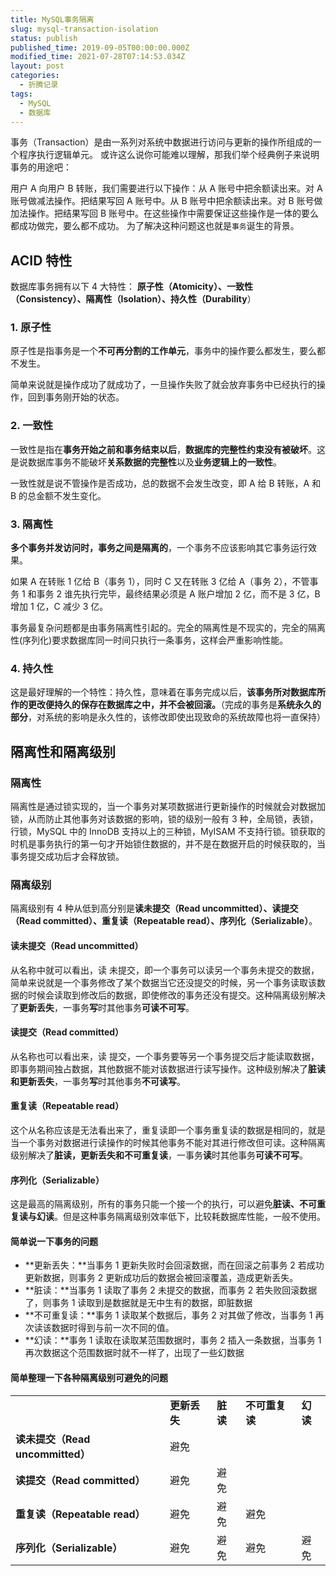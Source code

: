 ```yaml
---
title: MySQL事务隔离
slug: mysql-transaction-isolation
status: publish
published_time: 2019-09-05T00:00:00.000Z
modified_time: 2021-07-28T07:14:53.034Z
layout: post
categories:
  - 折腾记录
tags:
  - MySQL
  - 数据库
---
```


事务（Transaction）是由一系列对系统中数据进行访问与更新的操作所组成的一个程序执行逻辑单元。 或许这么说你可能难以理解，那我们举个经典例子来说明事务的用途吧：

用户 A 向用户 B 转账，我们需要进行以下操作：从 A 账号中把余额读出来。对 A 账号做减法操作。把结果写回 A 账号中。从 B 账号中把余额读出来。对 B 账号做加法操作。把结果写回 B 账号中。在这些操作中需要保证这些操作是一体的要么都成功做完，要么都不成功。 为了解决这种问题这也就是`事务`诞生的背景。

## **ACID 特性**

数据库事务拥有以下 4 大特性： **原子性（Atomicity）、一致性（Consistency）、隔离性（Isolation）、持久性（Durability**）

### **1\. 原子性**

原子性是指事务是一个**不可再分割的工作单元**，事务中的操作要么都发生，要么都不发生。

简单来说就是操作成功了就成功了，一旦操作失败了就会放弃事务中已经执行的操作，回到事务刚开始的状态。

### **2\. 一致性**

一致性是指在**事务开始之前和事务结束以后**，**数据库的完整性约束没有被破坏**。这是说数据库事务不能破坏**关系数据的完整性**以及**业务逻辑上的一致性**。

一致性就是说不管操作是否成功，总的数据不会发生改变，即 A 给 B 转账，A 和 B 的总金额不发生变化。

### **3\. 隔离性**

**多个事务并发访问时，事务之间是隔离的**，一个事务不应该影响其它事务运行效果。

如果 A 在转账 1 亿给 B（事务 1），同时 C 又在转账 3 亿给 A（事务 2），不管事务 1 和事务 2 谁先执行完毕，最终结果必须是 A 账户增加 2 亿，而不是 3 亿，B 增加 1 亿，C 减少 3 亿。

事务最复杂问题都是由事务隔离性引起的。完全的隔离性是不现实的，完全的隔离性(序列化)要求数据库同一时间只执行一条事务，这样会严重影响性能。

### **4\. 持久性**

这是最好理解的一个特性：持久性，意味着在事务完成以后，**该事务所对数据库所作的更改便持久的保存在数据库之中，并不会被回滚。**（完成的事务是**系统永久的部分**，对系统的影响是永久性的，该修改即使出现致命的系统故障也将一直保持）

## 隔离性和隔离级别

### 隔离性

隔离性是通过锁实现的，当一个事务对某项数据进行更新操作的时候就会对数据加锁，从而防止其他事务对该数据的影响，锁的级别一般有 3 种，全局锁，表锁，行锁，MySQL 中的 InnoDB 支持以上的三种锁，MyISAM 不支持行锁。锁获取的时机是事务执行的第一句才开始锁住数据的，并不是在数据开启的时候获取的，当事务提交成功后才会释放锁。

### 隔离级别

隔离级别有 4 种从低到高分别是**读未提交（Read uncommitted）、读提交（Read committed）、重复读（Repeatable read）、序列化（Serializable）**。

#### **读未提交（Read uncommitted）**

从名称中就可以看出，读 未提交，即一个事务可以读另一个事务未提交的数据，简单来说就是一个事务修改了某个数据当它还没提交的时候，另一个事务读取该数据的时候会读取到修改后的数据，即使修改的事务还没有提交。这种隔离级别解决了**更新丢失**，一事务**写**时其他事务**可读不可写**。

#### **读提交（Read committed）**

从名称也可以看出来，读 提交，一个事务要等另一个事务提交后才能读取数据，即事务期间独占数据，其他数据不能对该数据进行读写操作。这种级别解决了**脏读和更新丢失**，一事务**写**时其他事务**不可读写**。

#### **重复读（Repeatable read）**

这个从名称应该是无法看出来了，重复读即一个事务重复读的数据是相同的，就是当一个事务对数据进行读操作的时候其他事务不能对其进行修改但可读。这种隔离级别解决了**脏读，更新丢失和不可重复读**，一事务**读**时其他事务**可读不可写**。

#### **序列化（Serializable）**

这是最高的隔离级别，所有的事务只能一个接一个的执行，可以避免**脏读、不可重复读与幻读**。但是这种事务隔离级别效率低下，比较耗数据库性能，一般不使用。

#### 简单说一下事务的问题

- **更新丢失：**当事务 1 更新失败时会回滚数据，而在回滚之前事务 2 若成功更新数据，则事务 2 更新成功后的数据会被回滚覆盖，造成更新丢失。
- **脏读：**当事务 1 读取了事务 2 未提交的数据，而事务 2 若失败回滚数据了，则事务 1 读取到是数据就是无中生有的数据，即脏数据
- **不可重复读：**事务 1 读取某个数据后，事务 2 对其做了修改，当事务 1 再次读该数据时得到与前一次不同的值。
- **幻读：**事务 1 读取在读取某范围数据时，事务 2 插入一条数据，当事务 1 再次数据这个范围数据时就不一样了，出现了一些幻数据

#### 简单整理一下各种隔离级别可避免的问题

<table>
  <tbody>
    <tr>
      <td></td>
      <td>
        <strong>更新丢失</strong>
      </td>
      <td>
        <strong>脏读</strong>
      </td>
      <td>
        <strong>不可重复读</strong>
      </td>
      <td>
        <strong>幻读</strong>
      </td>
    </tr>
    <tr>
      <td>
        <strong>读未提交（Read uncommitted）</strong>
      </td>
      <td>避免</td>
      <td></td>
      <td></td>
      <td></td>
    </tr>
    <tr>
      <td>
        <strong>读提交（Read committed）</strong>
      </td>
      <td>避免</td>
      <td>避免</td>
      <td></td>
      <td></td>
    </tr>
    <tr>
      <td>
        <strong>重复读（Repeatable read）</strong>
      </td>
      <td>避免</td>
      <td>避免</td>
      <td>避免</td>
      <td></td>
    </tr>
    <tr>
      <td>
        <strong>序列化（Serializable）</strong>
      </td>
      <td>避免</td>
      <td>避免</td>
      <td>避免</td>
      <td>避免</td>
    </tr>
  </tbody>
</table>
